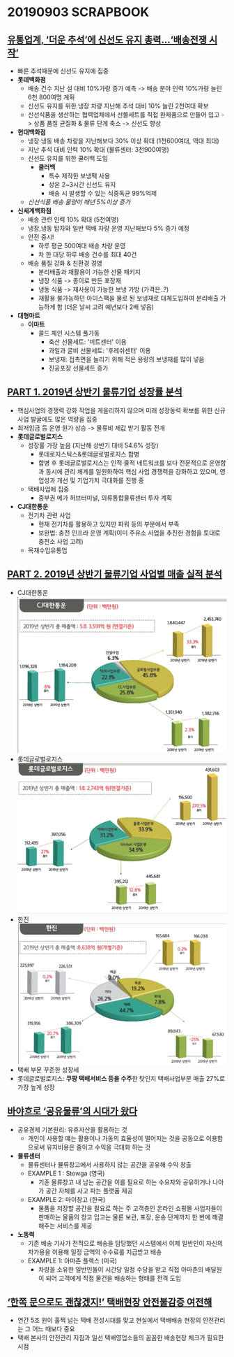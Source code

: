 # 20190903 SCRAPBOOK
## [유통업계, ‘더운 추석’에 신선도 유지 총력…‘배송전쟁 시작’](http://www.klnews.co.kr/news/articleView.html?idxno=119940)
- 빠른 추석때문에 신선도 유지에 집중 
- **롯데백화점**
    - 배송 건수 지난 설 대비 10%가량 증가 예측 -> 배송 분야 인력 10%가량 늘린 6천 800여명 계획 
    - 신선도 유지를 위한 냉장 차량 지난해 추석 대비 10% 늘린 2천여대 확보
    - 신선식품을 생산하는 협력업체에서 선물세트를 직접 완제품으로 만들어 입고 -> 상품 품질 균질화 & 물류 단계 축소 -> 신선도 향상 
- **현대백화점**
    - 냉장·냉동 배송 차량을 지난해보다 30% 이상 확대 (1천600여대, 역대 최대)
    - 지난 추석 대비 인력 10% 확대 (물류센터: 3천900여명)
    - 신선도 유지를 위한 쿨러백 도입
        - **쿨러백**
            - 특수 제작한 보냉팩 사용 
            - 상온 2~3시간 신선도 유지 
            - 배송 시 발생할 수 있는 식중독균 99%억제 
    - *신선식품 배송 물량이 매년 5%이상 증가*
- **신세계백화점**
    - 배송 관련 인력 10% 확대 (5천여명)
    - 냉장,냉동 탑차와 일반 택배 차량 운영 지난해보다 5% 증가 예정 
    - 안전 중시!
        - 하루 평균 500여대 배송 차량 운영 
        - 차 한 대당 하루 배송 건수를 최대 40건
    - 배송 품질 강화 & 친환경 경영 
         - 분리배출과 재활용이 가능한 선물 패키지 
         - 냉장 식품 -> 종이로 만든 포장재 
         - 냉동 식품 -> 재사용이 가능한 보냉 가방 (가격은..?)
         - 재활용 불가능하던 아이스팩을 물로 된 보냉재로 대체도입하여 분리배출 가능하게 함 (더운 날씨 고려 예년보다 2배 넣음)
- **대형마트**
    - **이마트**
        - 콜드 체인 시스템 풀가동 
            - 축산 선물세트: '미트센터' 이용 
            - 과일과 굴비 선물세트: '후레쉬센터' 이용 
            - 보냉재: 접촉면을 늘리기 위해 적은 용량의 보냉재를 많이 넣음 
            - 진공포장 선물세트 증가  

## [PART 1. 2019년 상반기 물류기업 성장률 분석](http://www.klnews.co.kr/news/articleView.html?idxno=119929)
- 핵심사업의 경쟁력 강화 작업을 게을리하지 않으며 미래 성장동력 확보를 위한 신규 사업 발굴에도 많은 역량을 집중
- 최저임금 등 운영 원가 상승 -> 물류비 제값 받기 활동 전개 
- **롯데글로벌로지스**
    - 성장률 가장 높음 (지난해 상반기 대비 54.6% 성장)
        - 롯데로지스틱스&롯데글로벌로지스 합병 
        -  합병 후 롯데글로벌로지스는 인적·물적 네트워크를 보다 전문적으로 운영함과 동시에 관리 체계를 일원화하여 핵심 사업 경쟁력을 강화하고 있으며, 영업성과 개선 및 기업가치 극대화를 진행 중
    - 택배사업에 집중 
        - 중부권 메가 허브터미널, 의류통합물류센터 투자 계획
- **CJ대한통운**
    - 전기차 관련 사업
        - 현재 전기차를 활용하고 있지만 파워 등의 부분에서 부족 
        - 보완법: 충전 인프라 운영 계획(이미 주유소 사업을 추진한 경험을 토대로 충전소 사업 고려)
    - 목재수입유통업         

## [PART 2. 2019년 상반기 물류기업 사업별 매출 실적 분석](http://www.klnews.co.kr/news/articleView.html?idxno=119930)
- CJ대한통운
![CJ대한통운](./image/1.png)
- 롯데글로벌로지스
![롯데](./image/5.png)
- 한진 
![한진](./image/8.png)
- 택배 부문 꾸준한 성장세 
- 롯데글로벌로지스: **쿠팡 택배서비스 등을 수주**한 탓인지 택배사업부문 매출 27%로 가장 높게 성장 

## [바야흐로 ‘공유물류’의 시대가 왔다](http://www.klnews.co.kr/news/articleView.html?idxno=119902)
- 공유경제 기본원리: 유휴자산을 활용하는 것 
    - 개인이 사용할 떄는 활용이나 가동의 효율성이 떨어지는 것을 공동으로 이용함으로써 유지비용은 줄이고 수익을 극대화 하는 것 
- **물류센터**
    - 물류센터나 뮬류창고에서 사용하지 않는 공간을 공유해 수익 창출 
    - EXAMPLE 1 : Stowga (영국)
        - 기존 물류창고 내 남는 공간을 이를 필요로 하는 수요자와 공유하거나 나아가 공간 자체를 사고 파는 플랫폼 제공
    - EXAMPLE 2: 마이창고 (한국)
        - 물품을 저장할 공간을 필요로 하는 주 고객층인 온라인 쇼핑몰 사업자들이 판매하는 물품의 창고 입고는 물론 보관, 포장, 운송 단계까지 한 번에 해결해주는 서비스를 제공
- **노동력**
    - 기존 배송 기사가 전적으로 배송을 담당했던 시스템에서 이제 일반인이 자신의 자가용을 이용해 일정 금액의 수수료를 지급받고 배송
    - EXAMPLE 1: 아마존 플렉스 (미국)
        - 차량을 소유한 일반인들이 시간당 일정 수당을 받고 직접 아마존의 배달원이 되어 고객에게 직접 물건을 배송하는 형태를 전격 도입

## [‘한쪽 문으로도 괜찮겠지!’ 택배현장 안전불감증 여전해](http://www.klnews.co.kr/news/articleView.html?idxno=119903)
- 연간 5조 원이 훌쩍 넘는 택배 전성시대를 맞고 현실에서 택배배송 현장의 안전관리는 그 어느 때보다 중요
- 택배 본사의 안전관리 지침과 일선 택배영업소들의 꼼꼼한 배송현장 체크가 필요한 시점